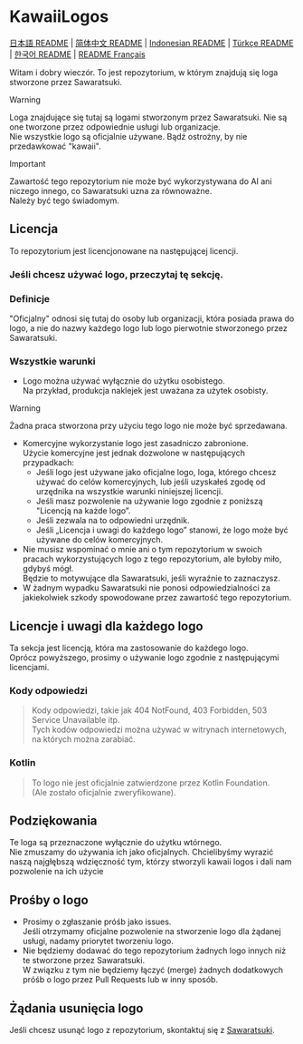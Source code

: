 # KawaiiLogos

[日本語 README](./README.md) | [简体中文 README](/README-zhHans.md) | [Indonesian README](/README-ID.md) | [Türkçe README](/README-tr.md) | [한국어 README](/README-kr.md) | [README Français](/README-fr.md)

Witam i dobry wieczór. To jest repozytorium, w którym znajdują się loga stworzone przez Sawaratsuki.


> [!WARNING]
 Loga znajdujące się tutaj są logami stworzonym przez Sawaratsuki. Nie są one tworzone przez odpowiednie usługi lub organizacje.  
 Nie wszystkie logo są oficjalnie używane.
 Bądź ostrożny, by nie przedawkować "kawaii". 

> [!IMPORTANT]
 Zawartość tego repozytorium nie może być wykorzystywana do AI ani niczego innego, co Sawaratsuki uzna za równoważne.  
 Należy być tego świadomym.

## Licencja

To repozytorium jest licencjonowane na następującej licencji.

### Jeśli chcesz używać logo, przeczytaj tę sekcję.

### Definicje

"Oficjalny" odnosi się tutaj do osoby lub organizacji, która posiada prawa do logo, a nie do nazwy każdego logo lub logo pierwotnie stworzonego przez Sawaratsuki.

### Wszystkie warunki

- Logo można używać wyłącznie do użytku osobistego.  
Na przykład, produkcja naklejek jest uważana za użytek osobisty.
> [!WARNING]
 Żadna praca stworzona przy użyciu tego logo nie może być sprzedawana.
- Komercyjne wykorzystanie logo jest zasadniczo zabronione.  
Użycie komercyjne jest jednak dozwolone w następujących przypadkach:
  - Jeśli logo jest używane jako oficjalne logo, loga, którego chcesz używać do celów komercyjnych, lub jeśli uzyskałeś zgodę od urzędnika na wszystkie warunki niniejszej licencji.  
  - Jeśli masz pozwolenie na używanie logo zgodnie z poniższą "Licencją na każde logo”.
  - Jeśli zezwala na to odpowiedni urzędnik.
  - Jeśli „Licencja i uwagi do każdego logo” stanowi, że logo może być używane do celów komercyjnych.
- Nie musisz wspominać o mnie ani o tym repozytorium w swoich pracach wykorzystujących logo z tego repozytorium, ale byłoby miło, gdybyś mógł.  
  Będzie to motywujące dla Sawaratsuki, jeśli wyraźnie to zaznaczysz.
- W żadnym wypadku Sawaratsuki nie ponosi odpowiedzialności za jakiekolwiek szkody spowodowane przez zawartość tego repozytorium.

## Licencje i uwagi dla każdego logo

Ta sekcja jest licencją, która ma zastosowanie do każdego logo.  
Oprócz powyższego, prosimy o używanie logo zgodnie z następującymi licencjami.  

### Kody odpowiedzi

> Kody odpowiedzi, takie jak 404 NotFound, 403 Forbidden, 503 Service Unavailable itp.  
Tych kodów odpowiedzi można używać w witrynach internetowych, na których można zarabiać.

### Kotlin

> To logo nie jest oficjalnie zatwierdzone przez Kotlin Foundation.  
(Ale zostało oficjalnie zweryfikowane).

## Podziękowania

Te loga są przeznaczone wyłącznie do użytku wtórnego.  
Nie zmuszamy do używania ich jako oficjalnych.
Chcielibyśmy wyrazić naszą najgłębszą wdzięczność tym, którzy stworzyli kawaii logos i dali nam pozwolenie na ich użycie

## Prośby o logo

- Prosimy o zgłaszanie próśb jako issues.  
Jeśli otrzymamy oficjalne pozwolenie na stworzenie logo dla żądanej usługi, nadamy priorytet tworzeniu logo.
- Nie będziemy dodawać do tego repozytorium żadnych logo innych niż te stworzone przez Sawaratsuki.  
  W związku z tym nie będziemy łączyć (merge) żadnych dodatkowych próśb o logo przez Pull Requests lub w inny sposób.

## Żądania usunięcia logo

Jeśli chcesz usunąć logo z repozytorium, skontaktuj się z [Sawaratsuki](https://x.com/sawaratsuki1004).
